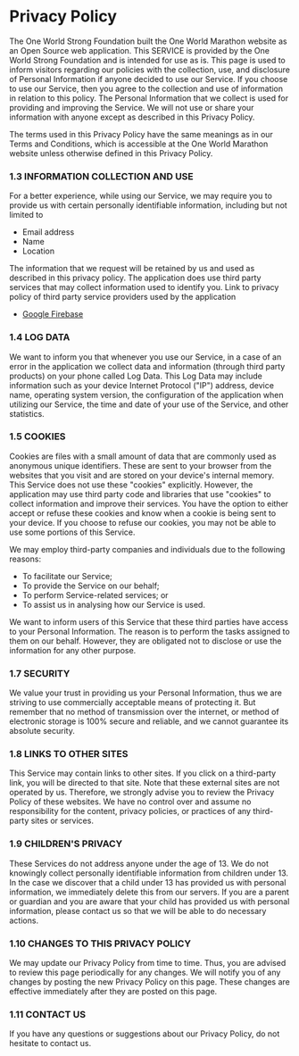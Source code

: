 # Privacy Policy
The One World Strong Foundation built the One World Marathon website as an Open Source web application. This SERVICE is provided by the One World Strong Foundation and is intended for use as is.
This page is used to inform visitors regarding our policies with the collection, use, and disclosure of
Personal Information if anyone decided to use our Service.
If you choose to use our Service, then you agree to the collection and use of information in relation
to this policy. The Personal Information that we collect is used for providing and improving the
Service. We will not use or share your information with anyone except as described in this Privacy
Policy.

The terms used in this Privacy Policy have the same meanings as in our Terms and Conditions, which
is accessible at the One World Marathon website unless otherwise defined in this Privacy Policy.

### 1.3 INFORMATION COLLECTION AND USE
For a better experience, while using our Service, we may require you to provide us with certain
personally identifiable information, including but not limited to 
 * Email address
 * Name
 * Location
 
The information that we request will be retained by us and used as described in this privacy policy.
The application does use third party services that may collect information used to identify you.
Link to privacy policy of third party service providers used by the application

* [Google Firebase](https://firebase.google.com/support/privacy/)

### 1.4 LOG DATA
We want to inform you that whenever you use our Service, in a case of an error in the application we collect
data and information (through third party products) on your phone called Log Data. This Log Data
may include information such as your device Internet Protocol ("IP") address, device name,
operating system version, the configuration of the application when utilizing our Service, the time and date
of your use of the Service, and other statistics.

### 1.5 COOKIES
Cookies are files with a small amount of data that are commonly used as anonymous unique
identifiers. These are sent to your browser from the websites that you visit and are stored on your
device's internal memory.
This Service does not use these "cookies" explicitly. However, the application may use third party code and
libraries that use "cookies" to collect information and improve their services. You have the option to
either accept or refuse these cookies and know when a cookie is being sent to your device. If you
choose to refuse our cookies, you may not be able to use some portions of this Service.

We may employ third-party companies and individuals due to the following reasons:

* To facilitate our Service;
* To provide the Service on our behalf;
* To perform Service-related services; or
* To assist us in analysing how our Service is used.

We want to inform users of this Service that these third parties have access to your Personal
Information. The reason is to perform the tasks assigned to them on our behalf. However, they are
obligated not to disclose or use the information for any other purpose.

### 1.7 SECURITY
We value your trust in providing us your Personal Information, thus we are striving to use
commercially acceptable means of protecting it. But remember that no method of transmission over
the internet, or method of electronic storage is 100% secure and reliable, and we cannot guarantee
its absolute security.

### 1.8 LINKS TO OTHER SITES
This Service may contain links to other sites. If you click on a third-party link, you will be directed to
that site. Note that these external sites are not operated by us. Therefore, we strongly advise you to
review the Privacy Policy of these websites. We have no control over and assume no responsibility
for the content, privacy policies, or practices of any third-party sites or services.

### 1.9 CHILDREN'S PRIVACY
These Services do not address anyone under the age of 13. We do not knowingly collect personally
identifiable information from children under 13. In the case we discover that a child under 13 has
provided us with personal information, we immediately delete this from our servers. If you are a
parent or guardian and you are aware that your child has provided us with personal information,
please contact us so that we will be able to do necessary actions.

### 1.10 CHANGES TO THIS PRIVACY POLICY
We may update our Privacy Policy from time to time. Thus, you are advised to review this page
periodically for any changes. We will notify you of any changes by posting the new Privacy Policy on
this page. These changes are effective immediately after they are posted on this page.

### 1.11 CONTACT US
If you have any questions or suggestions about our Privacy Policy, do not hesitate to contact us.
